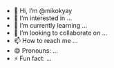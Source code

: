- 👋 Hi, I’m @mikokyay
- 👀 I’m interested in ...
- 🌱 I’m currently learning ...
- 💞️ I’m looking to collaborate on ...
- 📫 How to reach me ...
- 😄 Pronouns: ...
- ⚡ Fun fact: ...

<!---
mikokyay/mikokyay is a ✨ special ✨ repository because its `README.md` (this file) appears on your GitHub profile.
You can click the Preview link to take a look at your changes.
--->
